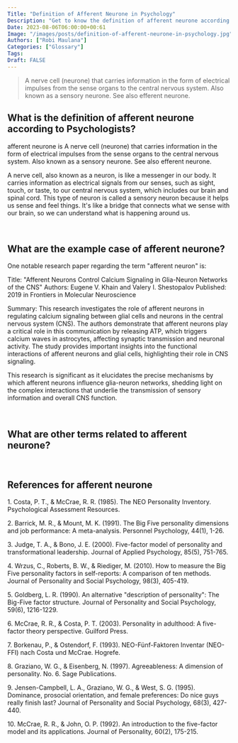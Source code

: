 ```yaml
---
Title: "Definition of Afferent Neurone in Psychology"
Description: "Get to know the definition of afferent neurone according to psychologists."
Date: 2023-08-06T06:00:00+00:61
Image: "/images/posts/definition-of-afferent-neurone-in-psychology.jpg"
Authors: ["Robi Maulana"]
Categories: ["Glossary"]
Tags: 
Draft: FALSE
---
```





> A nerve cell (neurone) that carries information in the form of electrical impulses from the sense organs to the central nervous system. Also known as a sensory neurone. See also efferent neurone.

## What is the definition of afferent neurone according to Psychologists?

afferent neurone is A nerve cell (neurone) that carries information in the form of electrical impulses from the sense organs to the central nervous system. Also known as a sensory neurone. See also efferent neurone.

A nerve cell, also known as a neuron, is like a messenger in our body. It carries information as electrical signals from our senses, such as sight, touch, or taste, to our central nervous system, which includes our brain and spinal cord. This type of neuron is called a sensory neuron because it helps us sense and feel things. It's like a bridge that connects what we sense with our brain, so we can understand what is happening around us.

 

## What are the example case of afferent neurone?

One notable research paper regarding the term "afferent neuron" is:

Title: "Afferent Neurons Control Calcium Signaling in Glia-Neuron Networks of the CNS" Authors: Eugene V. Khain and Valery I. Shestopalov Published: 2019 in Frontiers in Molecular Neuroscience

Summary: This research investigates the role of afferent neurons in regulating calcium signaling between glial cells and neurons in the central nervous system (CNS). The authors demonstrate that afferent neurons play a critical role in this communication by releasing ATP, which triggers calcium waves in astrocytes, affecting synaptic transmission and neuronal activity. The study provides important insights into the functional interactions of afferent neurons and glial cells, highlighting their role in CNS signaling.

This research is significant as it elucidates the precise mechanisms by which afferent neurons influence glia-neuron networks, shedding light on the complex interactions that underlie the transmission of sensory information and overall CNS function.

 

## What are other terms related to afferent neurone?

 

## References for afferent neurone

1\. Costa, P. T., & McCrae, R. R. (1985). The NEO Personality Inventory. Psychological Assessment Resources.

2\. Barrick, M. R., & Mount, M. K. (1991). The Big Five personality dimensions and job performance: A meta-analysis. Personnel Psychology, 44(1), 1-26.

3\. Judge, T. A., & Bono, J. E. (2000). Five-factor model of personality and transformational leadership. Journal of Applied Psychology, 85(5), 751-765.

4\. Wrzus, C., Roberts, B. W., & Riediger, M. (2010). How to measure the Big Five personality factors in self-reports: A comparison of ten methods. Journal of Personality and Social Psychology, 98(3), 405-419.

5\. Goldberg, L. R. (1990). An alternative "description of personality": The Big-Five factor structure. Journal of Personality and Social Psychology, 59(6), 1216-1229.

6\. McCrae, R. R., & Costa, P. T. (2003). Personality in adulthood: A five-factor theory perspective. Guilford Press.

7\. Borkenau, P., & Ostendorf, F. (1993). NEO-Fünf-Faktoren Inventar (NEO-FFI) nach Costa und McCrae. Hogrefe.

8\. Graziano, W. G., & Eisenberg, N. (1997). Agreeableness: A dimension of personality. No. 6. Sage Publications.

9\. Jensen-Campbell, L. A., Graziano, W. G., & West, S. G. (1995). Dominance, prosocial orientation, and female preferences: Do nice guys really finish last? Journal of Personality and Social Psychology, 68(3), 427-440.

10\. McCrae, R. R., & John, O. P. (1992). An introduction to the five-factor model and its applications. Journal of Personality, 60(2), 175-215.
